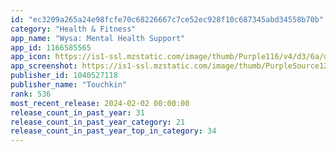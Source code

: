 ```yaml
---
id: "ec3209a265a24e98fcfe70c68226667c7ce52ec928f10c687345abd34558b70b"
category: "Health & Fitness"
app_name: "Wysa: Mental Health Support"
app_id: 1166585565
app_icon: https://is1-ssl.mzstatic.com/image/thumb/Purple116/v4/d3/6a/dc/d36adcb1-26f8-22bf-9e77-b2aec8506fa5/AppIcon-0-0-1x_U007emarketing-0-5-0-0-85-220.png/1024x1024bb.png
app_screenshot: https://is1-ssl.mzstatic.com/image/thumb/PurpleSource126/v4/15/b2/4c/15b24c67-c3a2-c949-8706-b12cbb4c259f/d9519ffb-19ea-46d5-bc97-5e9433590d58_1242_x_2688__U2013_30.png/1242x2688bb.png
publisher_id: 1040527118
publisher_name: "Touchkin"
rank: 536
most_recent_release: 2024-02-02 00:00:00
release_count_in_past_year: 31
release_count_in_past_year_category: 21
release_count_in_past_year_top_in_category: 34
---
```

